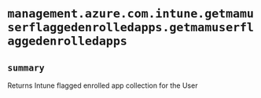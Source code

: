 # `management.azure.com.intune.getmamuserflaggedenrolledapps.getmamuserflaggedenrolledapps`

## `summary`
Returns Intune flagged enrolled app collection for the User


